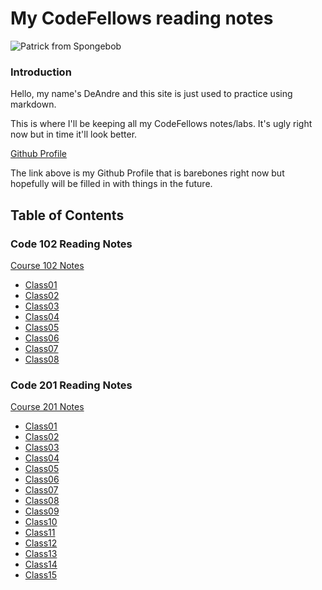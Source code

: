 # My CodeFellows reading notes

![Patrick from Spongebob](https://i.kym-cdn.com/entries/icons/original/000/009/803/spongebob-squarepants-patrick-spongebob-patrick-star-background-225039.jpg)




### Introduction

Hello, my name's DeAndre and this site is just used to practice using markdown.

This is where I'll be keeping all my CodeFellows notes/labs.
It's ugly right now but in time it'll look better.

[Github Profile](https://github.com/HighMid)


The link above is my Github Profile that is barebones right now but hopefully will be filled in with things in the future.


## Table of Contents

### Code 102 Reading Notes
[Course 102 Notes](https://github.com/HighMid/reading-notes/tree/main/102-notes)

- [Class01](https://github.com/HighMid/reading-notes/blob/main/102-notes/class-01.md)
- [Class02](https://github.com/HighMid/reading-notes/blob/main/102-notes/class-02.md)
- [Class03](https://github.com/HighMid/reading-notes/blob/main/102-notes/class-03.md)
- [Class04](https://github.com/HighMid/reading-notes/blob/main/102-notes/class-04.md)
- [Class05](https://github.com/HighMid/reading-notes/blob/main/102-notes/class-05.md)
- [Class06](https://github.com/HighMid/reading-notes/blob/main/102-notes/class-06.md)
- [Class07](https://github.com/HighMid/reading-notes/blob/main/102-notes/class-07.md)
- [Class08](https://github.com/HighMid/reading-notes/blob/main/102-notes/class-08.md)

### Code 201 Reading Notes
[Course 201 Notes](https://github.com/HighMid/reading-notes/tree/main/201-notes)
- [Class01](https://github.com/HighMid/reading-notes/blob/main/102-notes/class-01.md)
- [Class02](https://github.com/HighMid/reading-notes/blob/main/102-notes/class-02.md)
- [Class03](https://github.com/HighMid/reading-notes/blob/main/102-notes/class-03.md)
- [Class04](https://github.com/HighMid/reading-notes/blob/main/102-notes/class-04.md)
- [Class05](https://github.com/HighMid/reading-notes/blob/main/102-notes/class-05.md)
- [Class06](https://github.com/HighMid/reading-notes/blob/main/102-notes/class-06.md)
- [Class07](https://github.com/HighMid/reading-notes/blob/main/102-notes/class-07.md)
- [Class08](https://github.com/HighMid/reading-notes/blob/main/102-notes/class-08.md)
- [Class09](https://github.com/HighMid/reading-notes/blob/main/102-notes/class-09.md)
- [Class10](https://github.com/HighMid/reading-notes/blob/main/102-notes/class-10.md)
- [Class11](https://github.com/HighMid/reading-notes/blob/main/102-notes/class-11.md)
- [Class12](https://github.com/HighMid/reading-notes/blob/main/102-notes/class-12.md)
- [Class13](https://github.com/HighMid/reading-notes/blob/main/102-notes/class-13.md)
- [Class14](https://github.com/HighMid/reading-notes/blob/main/102-notes/class-14.md)
- [Class15](https://github.com/HighMid/reading-notes/blob/main/102-notes/class-15.md)
